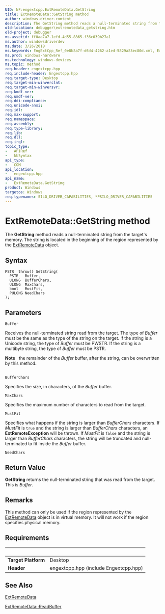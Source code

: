 ```yaml
---
UID: NF:engextcpp.ExtRemoteData.GetString
title: ExtRemoteData::GetString method
author: windows-driver-content
description: The GetString method reads a null-terminated string from the target's memory. The string is located in the beginning of the region represented by the ExtRemoteData object.
old-location: debugger\extremotedata_getstring.htm
old-project: debugger
ms.assetid: ff0aa7a7-1efd-4d55-8865-f36c039b27a1
ms.author: windowsdriverdev
ms.date: 3/26/2018
ms.keywords: EngExtCpp_Ref_0e8b8a7f-d6d4-4262-a1ed-5829a83ec80d.xml, ExtRemoteData, ExtRemoteData class [Windows Debugging], GetString method, ExtRemoteData::GetString, GetString method [Windows Debugging], GetString method [Windows Debugging], ExtRemoteData class, GetString,ExtRemoteData.GetString, debugger.extremotedata_getstring
ms.prod: windows-hardware
ms.technology: windows-devices
ms.topic: method
req.header: engextcpp.hpp
req.include-header: Engextcpp.hpp
req.target-type: Desktop
req.target-min-winverclnt: 
req.target-min-winversvr: 
req.kmdf-ver: 
req.umdf-ver: 
req.ddi-compliance: 
req.unicode-ansi: 
req.idl: 
req.max-support: 
req.namespace: 
req.assembly: 
req.type-library: 
req.lib: 
req.dll: 
req.irql: 
topic_type:
-	APIRef
-	kbSyntax
api_type:
-	COM
api_location:
-	engextcpp.hpp
api_name:
-	ExtRemoteData.GetString
product: Windows
targetos: Windows
req.typenames: SILO_DRIVER_CAPABILITIES, *PSILO_DRIVER_CAPABILITIES
---
```



# ExtRemoteData::GetString method
The <b>GetString</b> method reads a null-terminated string from the target's memory.  The string is located in the beginning of the region represented by the <a href="https://msdn.microsoft.com/library/windows/hardware/ff544008">ExtRemoteData</a> object.

## Syntax

```
PSTR  throw() GetString(
  PSTR   Buffer,
  ULONG  BufferChars,
  ULONG  MaxChars,
  bool   MustFit,
  PULONG NeedChars
);
```

## Parameters

`Buffer`

Receives the null-terminated string read from the target.  The type of <i>Buffer</i> must be the same as the type of the string on the target.  If the string is a Unicode string, the type of <i>Buffer</i> must be PWSTR.  If the string is a multibyte string, the type of <i>Buffer</i> must be PSTR.

<div class="alert"><b>Note</b>   the remainder of the <i>Buffer</i> buffer, after the string, can be overwritten by this method.</div>
<div> </div>

`BufferChars`

Specifies the size, in characters, of the <i>Buffer</i> buffer.

`MaxChars`

Specifies the maximum number of characters to read from the target.

`MustFit`

Specifies what happens if the string is larger than <i>BufferChars</i> characters.  If <i>MustFit</i> is <code>true</code> and the string is larger than <i>BufferChars</i> characters, an <b>ExtRemoteException</b> will be thrown.  If <i>MustFit</i> is <code>false</code> and the string is larger than <i>BufferChars</i> characters, the string will be truncated and null-terminated to fit inside the <i>Buffer</i> buffer.

`NeedChars`




## Return Value

<b>GetString</b> returns the null-terminated string that was read from the target.  This is <i>Buffer</i>.

## Remarks

This method can only be used if the region represented by the <a href="https://msdn.microsoft.com/library/windows/hardware/ff544008">ExtRemoteData</a> object is in virtual memory.  It will not work if the region specifies physical memory.

## Requirements
| &nbsp; | &nbsp; |
| ---- |:---- |
| **Target Platform** | Desktop |
| **Header** | engextcpp.hpp (include Engextcpp.hpp) |

## See Also

<a href="https://msdn.microsoft.com/library/windows/hardware/ff544008">ExtRemoteData</a>



<a href="https://msdn.microsoft.com/library/windows/hardware/ff544088">ExtRemoteData::ReadBuffer</a>